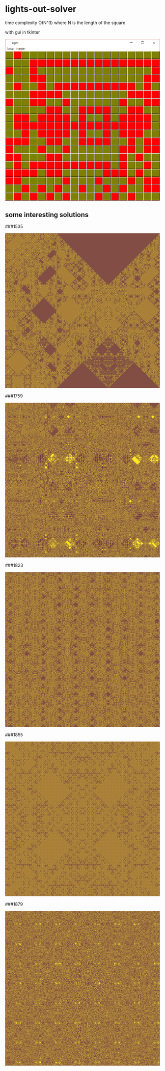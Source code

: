 # lights-out-solver

time complexity O(N^3) where N is the length of the square

with gui in tkinter

![screenshot](./gallery/shot.png)

## some interesting solutions

###1535

![image1535](./gallery/1535.png)

###1759

![image1759](./gallery/1759.png)

###1823

![image1823](./gallery/1823.png)

###1855

![image1855](./gallery/1855.png)

###1879

![image1879](./gallery/1879.png)
